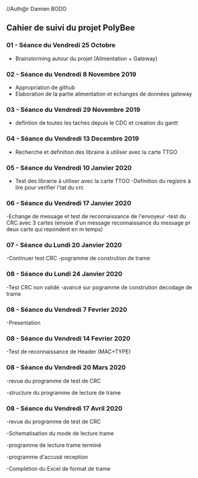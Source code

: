 //Auth@r Damien BODO

<h2> Cahier de suivi du projet PolyBee </h2>

<h3>01 - Séance du Vendredi 25 Octobre </h3>

- Brainstorming autour du projet (Alimentation + Gateway)

<h3>02 - Séance du Vendredi 8 Novembre 2019 </h3>

- Appropriation de github
- Elaboration de la partie alimentation et echanges de données gateway 



<h3>03 - Séance du Vendredi 29 Novembre 2019 </h3>

- defintion de toutes les taches depuis le CDC et creation du gantt

<h3>04 - Séance du Vendredi 13 Decembre 2019 </h3>

- Recherche et definition des librairie à utiliser avec la carte TTGO 

<h3>05 - Séance du Vendredi 10 Janvier 2020 </h3>

- Test des librairie à utiliser avec la carte TTGO 
-Definition du registre à lire pour verifier l'tat du crc

<h3>06 - Séance du Vendredi 17 Janvier 2020 </h3>

-Echange de message et test de reconnaissance de l'envoyeur
-test du CRC avec 3 cartes (envoie d'un message reconnaissance du message pr deux carte qui repondent en m temps)

<h3>07 - Séance du Lundi 20 Janvier 2020 </h3>

-Continuer test CRC
-pogramme de constrution de trame

<h3>08 - Séance du Lundi 24 Janvier 2020 </h3>

-Test CRC non validé
-avancé sur pogramme de constrution decodage de trame

<h3>08 - Séance du Vendredi 7 Fevrier 2020 </h3>

-Presentation 

<h3>08 - Séance du Vendredi 14 Fevrier 2020 </h3>

-Test de reconnaissance de Header (MAC+TYPE)


<h3>08 - Séance du Vendredi 20 Mars 2020 </h3>

-revue du programme de test de CRC

-structure du programme de lecture de trame

<h3>08 - Séance du Vendredi 17 Avril 2020 </h3>

-revue du programme de test de CRC

-Schematisation du mode de lecture trame 

-programme de lecture trame terminé

-programme d'accusé reception 

-Completion du Excel de format de trame
